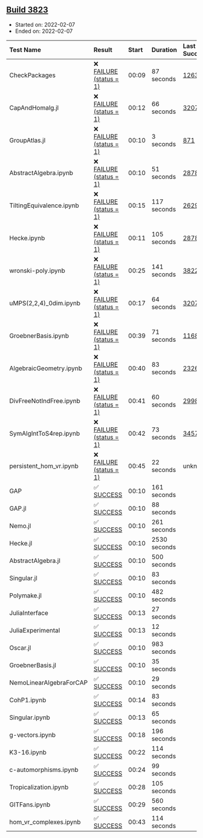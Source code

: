 ## [Build 3823](https://oscarci.mathematik.uni-kl.de/job/oscar-stable/3823/)

* Started on: 2022-02-07
* Ended on: 2022-02-07

| Test Name    | Result | Start | Duration | Last Success | First Failure |
|:-------------|:-------|:------|:---------|:-------------|:--------------|
| CheckPackages | ❌ [FAILURE (status = 1)](https://oscarci.mathematik.uni-kl.de/job/oscar-stable/3823/artifact/logs/build-3823/CheckPackages.log) | 00:09 | 87 seconds | [1263](https://oscarci.mathematik.uni-kl.de/job/oscar-stable/1263/) | [1264](https://oscarci.mathematik.uni-kl.de/job/oscar-stable/1264/) |
| CapAndHomalg.jl | ❌ [FAILURE (status = 1)](https://oscarci.mathematik.uni-kl.de/job/oscar-stable/3823/artifact/logs/build-3823/CapAndHomalg.jl.log) | 00:12 | 66 seconds | [3207](https://oscarci.mathematik.uni-kl.de/job/oscar-stable/3207/) | [3208](https://oscarci.mathematik.uni-kl.de/job/oscar-stable/3208/) |
| GroupAtlas.jl | ❌ [FAILURE (status = 1)](https://oscarci.mathematik.uni-kl.de/job/oscar-stable/3823/artifact/logs/build-3823/GroupAtlas.jl.log) | 00:10 | 3 seconds | [871](https://oscarci.mathematik.uni-kl.de/job/oscar-stable/871/) | [872](https://oscarci.mathematik.uni-kl.de/job/oscar-stable/872/) |
| AbstractAlgebra.ipynb | ❌ [FAILURE (status = 1)](https://oscarci.mathematik.uni-kl.de/job/oscar-stable/3823/artifact/logs/build-3823/AbstractAlgebra.ipynb.log) | 00:10 | 51 seconds | [2878](https://oscarci.mathematik.uni-kl.de/job/oscar-stable/2878/) | [2879](https://oscarci.mathematik.uni-kl.de/job/oscar-stable/2879/) |
| TiltingEquivalence.ipynb | ❌ [FAILURE (status = 1)](https://oscarci.mathematik.uni-kl.de/job/oscar-stable/3823/artifact/logs/build-3823/TiltingEquivalence.ipynb.log) | 00:15 | 117 seconds | [2629](https://oscarci.mathematik.uni-kl.de/job/oscar-stable/2629/) | [2630](https://oscarci.mathematik.uni-kl.de/job/oscar-stable/2630/) |
| Hecke.ipynb | ❌ [FAILURE (status = 1)](https://oscarci.mathematik.uni-kl.de/job/oscar-stable/3823/artifact/logs/build-3823/Hecke.ipynb.log) | 00:11 | 105 seconds | [2878](https://oscarci.mathematik.uni-kl.de/job/oscar-stable/2878/) | [2879](https://oscarci.mathematik.uni-kl.de/job/oscar-stable/2879/) |
| wronski-poly.ipynb | ❌ [FAILURE (status = 1)](https://oscarci.mathematik.uni-kl.de/job/oscar-stable/3823/artifact/logs/build-3823/wronski-poly.ipynb.log) | 00:25 | 141 seconds | [3822](https://oscarci.mathematik.uni-kl.de/job/oscar-stable/3822/) | [3823](https://oscarci.mathematik.uni-kl.de/job/oscar-stable/3823/) |
| uMPS(2,2,4)_0dim.ipynb | ❌ [FAILURE (status = 1)](https://oscarci.mathematik.uni-kl.de/job/oscar-stable/3823/artifact/logs/build-3823/uMPS-2-2-4-_0dim.ipynb.log) | 00:17 | 64 seconds | [3207](https://oscarci.mathematik.uni-kl.de/job/oscar-stable/3207/) | [3208](https://oscarci.mathematik.uni-kl.de/job/oscar-stable/3208/) |
| GroebnerBasis.ipynb | ❌ [FAILURE (status = 1)](https://oscarci.mathematik.uni-kl.de/job/oscar-stable/3823/artifact/logs/build-3823/GroebnerBasis.ipynb.log) | 00:39 | 71 seconds | [1168](https://oscarci.mathematik.uni-kl.de/job/oscar-stable/1168/) | [1169](https://oscarci.mathematik.uni-kl.de/job/oscar-stable/1169/) |
| AlgebraicGeometry.ipynb | ❌ [FAILURE (status = 1)](https://oscarci.mathematik.uni-kl.de/job/oscar-stable/3823/artifact/logs/build-3823/AlgebraicGeometry.ipynb.log) | 00:40 | 83 seconds | [2326](https://oscarci.mathematik.uni-kl.de/job/oscar-stable/2326/) | [2327](https://oscarci.mathematik.uni-kl.de/job/oscar-stable/2327/) |
| DivFreeNotIndFree.ipynb | ❌ [FAILURE (status = 1)](https://oscarci.mathematik.uni-kl.de/job/oscar-stable/3823/artifact/logs/build-3823/DivFreeNotIndFree.ipynb.log) | 00:41 | 60 seconds | [2998](https://oscarci.mathematik.uni-kl.de/job/oscar-stable/2998/) | [2999](https://oscarci.mathematik.uni-kl.de/job/oscar-stable/2999/) |
| SymAlgIntToS4rep.ipynb | ❌ [FAILURE (status = 1)](https://oscarci.mathematik.uni-kl.de/job/oscar-stable/3823/artifact/logs/build-3823/SymAlgIntToS4rep.ipynb.log) | 00:42 | 73 seconds | [3457](https://oscarci.mathematik.uni-kl.de/job/oscar-stable/3457/) | [3458](https://oscarci.mathematik.uni-kl.de/job/oscar-stable/3458/) |
| persistent_hom_vr.ipynb | ❌ [FAILURE (status = 1)](https://oscarci.mathematik.uni-kl.de/job/oscar-stable/3823/artifact/logs/build-3823/persistent_hom_vr.ipynb.log) | 00:45 | 22 seconds | unknown | unknown |
| GAP | ✅ [SUCCESS](https://oscarci.mathematik.uni-kl.de/job/oscar-stable/3823/artifact/logs/build-3823/GAP.log) | 00:10 | 161 seconds |  |  |
| GAP.jl | ✅ [SUCCESS](https://oscarci.mathematik.uni-kl.de/job/oscar-stable/3823/artifact/logs/build-3823/GAP.jl.log) | 00:10 | 88 seconds |  |  |
| Nemo.jl | ✅ [SUCCESS](https://oscarci.mathematik.uni-kl.de/job/oscar-stable/3823/artifact/logs/build-3823/Nemo.jl.log) | 00:10 | 261 seconds |  |  |
| Hecke.jl | ✅ [SUCCESS](https://oscarci.mathematik.uni-kl.de/job/oscar-stable/3823/artifact/logs/build-3823/Hecke.jl.log) | 00:10 | 2530 seconds |  |  |
| AbstractAlgebra.jl | ✅ [SUCCESS](https://oscarci.mathematik.uni-kl.de/job/oscar-stable/3823/artifact/logs/build-3823/AbstractAlgebra.jl.log) | 00:10 | 500 seconds |  |  |
| Singular.jl | ✅ [SUCCESS](https://oscarci.mathematik.uni-kl.de/job/oscar-stable/3823/artifact/logs/build-3823/Singular.jl.log) | 00:10 | 83 seconds |  |  |
| Polymake.jl | ✅ [SUCCESS](https://oscarci.mathematik.uni-kl.de/job/oscar-stable/3823/artifact/logs/build-3823/Polymake.jl.log) | 00:10 | 482 seconds |  |  |
| JuliaInterface | ✅ [SUCCESS](https://oscarci.mathematik.uni-kl.de/job/oscar-stable/3823/artifact/logs/build-3823/JuliaInterface.log) | 00:13 | 27 seconds |  |  |
| JuliaExperimental | ✅ [SUCCESS](https://oscarci.mathematik.uni-kl.de/job/oscar-stable/3823/artifact/logs/build-3823/JuliaExperimental.log) | 00:13 | 12 seconds |  |  |
| Oscar.jl | ✅ [SUCCESS](https://oscarci.mathematik.uni-kl.de/job/oscar-stable/3823/artifact/logs/build-3823/Oscar.jl.log) | 00:10 | 983 seconds |  |  |
| GroebnerBasis.jl | ✅ [SUCCESS](https://oscarci.mathematik.uni-kl.de/job/oscar-stable/3823/artifact/logs/build-3823/GroebnerBasis.jl.log) | 00:10 | 35 seconds |  |  |
| NemoLinearAlgebraForCAP | ✅ [SUCCESS](https://oscarci.mathematik.uni-kl.de/job/oscar-stable/3823/artifact/logs/build-3823/NemoLinearAlgebraForCAP.log) | 00:10 | 29 seconds |  |  |
| CohP1.ipynb | ✅ [SUCCESS](https://oscarci.mathematik.uni-kl.de/job/oscar-stable/3823/artifact/logs/build-3823/CohP1.ipynb.log) | 00:14 | 83 seconds |  |  |
| Singular.ipynb | ✅ [SUCCESS](https://oscarci.mathematik.uni-kl.de/job/oscar-stable/3823/artifact/logs/build-3823/Singular.ipynb.log) | 00:13 | 65 seconds |  |  |
| g-vectors.ipynb | ✅ [SUCCESS](https://oscarci.mathematik.uni-kl.de/job/oscar-stable/3823/artifact/logs/build-3823/g-vectors.ipynb.log) | 00:18 | 196 seconds |  |  |
| K3-16.ipynb | ✅ [SUCCESS](https://oscarci.mathematik.uni-kl.de/job/oscar-stable/3823/artifact/logs/build-3823/K3-16.ipynb.log) | 00:22 | 114 seconds |  |  |
| c-automorphisms.ipynb | ✅ [SUCCESS](https://oscarci.mathematik.uni-kl.de/job/oscar-stable/3823/artifact/logs/build-3823/c-automorphisms.ipynb.log) | 00:24 | 99 seconds |  |  |
| Tropicalization.ipynb | ✅ [SUCCESS](https://oscarci.mathematik.uni-kl.de/job/oscar-stable/3823/artifact/logs/build-3823/Tropicalization.ipynb.log) | 00:28 | 105 seconds |  |  |
| GITFans.ipynb | ✅ [SUCCESS](https://oscarci.mathematik.uni-kl.de/job/oscar-stable/3823/artifact/logs/build-3823/GITFans.ipynb.log) | 00:29 | 560 seconds |  |  |
| hom_vr_complexes.ipynb | ✅ [SUCCESS](https://oscarci.mathematik.uni-kl.de/job/oscar-stable/3823/artifact/logs/build-3823/hom_vr_complexes.ipynb.log) | 00:43 | 114 seconds |  |  |
